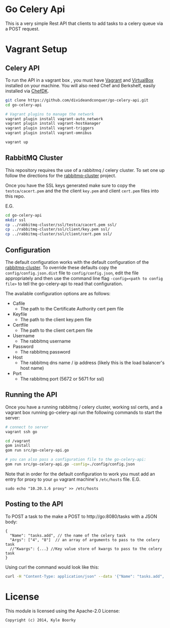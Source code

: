 # Go Celery Api

This is a very simple Rest API that clients to add tasks to a celery queue via a POST request.

# Vagrant Setup

## Celery API
To run the API in a vagrant box , you must have [Vagrant](http://www.vagrantup.com/) and
[VirtualBox](https://www.virtualbox.org/) installed on your machine.  You will also need
Chef and Berkshelf, easily installed via [ChefDK](https://downloads.getchef.com/chef-dk/).

```sh
git clone https://github.com/divideandconquer/go-celery-api.git
cd go-celery-api

# Vagrant plugins to manage the network
vagrant plugin install vagrant-auto_network
vagrant plugin install vagrant-hostmanager
vagrant plugin install vagrant-triggers
vagrant plugin install vagrant-omnibus

vagrant up
```

## RabbitMQ Cluster
This repository requires the use of a rabbitmq / celery cluster.  To set one up follow the
directions for the [rabbitmq-cluster](https://github.com/turbine-web/rabbitmq-cluster) project.

Once you have the SSL keys generated make sure to copy the `testca/cacert.pem` and the the client `key.pem`
and client `cert.pem` files into this repo.

E.G.

```sh
cd go-celery-api
mkdir ssl
cp ../rabbitmq-cluster/ssl/testca/cacert.pem ssl/
cp ../rabbitmq-cluster/ssl/client/key.pem ssl/
cp ../rabbitmq-cluster/ssl/client/cert.pem ssl/
```

## Configuration
The default configuration works with the default configuration of the [rabbitmq-cluster](https://github.com/turbine-web/rabbitmq-cluster).
To override these defaults copy the `config/config.json.dist` file to `config/config.json`, edit the file appropriately
and then use the command line flag `-config=<path to config file>` to tell the go-celery-api to read that configuration.

The available configuration options are as follows:
* Cafile
  * The path to the Certificate Authority cert pem file
* Keyfile
  * The path to the client key.pem file
* Certfile
  * The path to the client cert.pem file
* Username
  * The rabbitmq username
* Password
  * The rabbitmq password
* Host
  * The rabbitmq dns name / ip address (likely this is the load balancer's host name)
* Port
  * The rabbitmq port (5672 or 5671 for ssl)


## Running the API
Once you have a running rabbitmq / celery cluster, working ssl certs, and a vagrant box running go-celery-api
run the following commands to start the server:

```sh
# connect to server
vagrant ssh go

cd /vagrant
gom install
gom run src/go-celery-api.go

# you can also pass a configuration file to the go-celery-api:
gom run src/go-celery-api.go -config=./config/config.json

```
Note that in order for the default configuration to work you must add an entry for proxy to your `go` vagrant machine's
`/etc/hosts` file. E.G.

`sudo echo "10.20.1.6 proxy" >> /etc/hosts`

## Posting to the API
To POST a task to the make a POST to http://go:8080/tasks with a JSON body:

```
{
  "Name": "tasks.add", // the name of the celery task
  "Args": ["4", "8"]  // an array of arguments to pass to the celery task
  //"Kwargs": {...} //Key value store of kwargs to pass to the celery task
}
```

Using curl the command would look like this:

```sh
curl -H "Content-Type: application/json" --data '{"Name": "tasks.add", "Args": ["4", "8"]}' http://go:8080/tasks
```

# License
This module is licensed using the Apache-2.0 License:

```
Copyright (c) 2014, Kyle Boorky
```